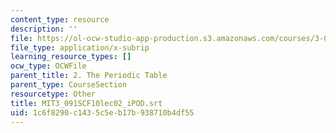 ```yaml
---
content_type: resource
description: ''
file: https://ol-ocw-studio-app-production.s3.amazonaws.com/courses/3-091sc-introduction-to-solid-state-chemistry-fall-2010/1c6f8290c1435c5eb17b938710b4df55_MIT3_091SCF10lec02_iPOD.vtt
file_type: application/x-subrip
learning_resource_types: []
ocw_type: OCWFile
parent_title: 2. The Periodic Table
parent_type: CourseSection
resourcetype: Other
title: MIT3_091SCF10lec02_iPOD.srt
uid: 1c6f8290-c143-5c5e-b17b-938710b4df55
---
```

